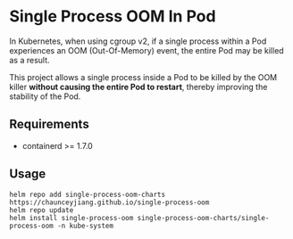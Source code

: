 # Single Process OOM In Pod

In Kubernetes, when using cgroup v2, if a single process within a Pod experiences an OOM (Out-Of-Memory) event, the entire Pod may be killed as a result.

This project allows a single process inside a Pod to be killed by the OOM killer **without causing the entire Pod to restart**, thereby improving the stability of the Pod.


## Requirements
- containerd >= 1.7.0


## Usage

``` shell
helm repo add single-process-oom-charts https://chaunceyjiang.github.io/single-process-oom
helm repo update
helm install single-process-oom single-process-oom-charts/single-process-oom -n kube-system
```